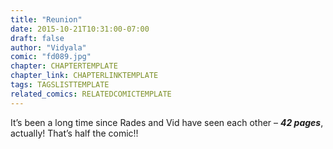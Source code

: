 ```yaml
---
title: "Reunion"
date: 2015-10-21T10:31:00-07:00
draft: false
author: "Vidyala"
comic: "fd089.jpg"
chapter: CHAPTERTEMPLATE
chapter_link: CHAPTERLINKTEMPLATE
tags: TAGSLISTTEMPLATE
related_comics: RELATEDCOMICTEMPLATE
---
```


It’s been a long time since Rades and Vid have seen each other – ***42 pages***, actually! That’s half the comic!!

